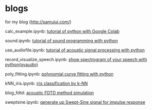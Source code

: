 # blogs
for my blog (http://samuiui.com/)

calc_example.ipynb: [tutorial of python with Google Colab](http://samuiui.com/2019/02/24/google-colaboratory%E3%81%A7python%E5%85%A5%E9%96%80/)

sound.ipynb: [tutorial of sound programming with python](http://samuiui.com/2019/03/11/python%E3%81%A7%E9%9F%B3%E3%83%97%E3%83%AD%E3%82%B0%E3%83%A9%E3%83%9F%E3%83%B3%E3%82%B0/)

use_audiofile.ipynb: [tutorial of acoustic signal processing with python](http://samuiui.com/2019/04/06/python%E3%81%A7%E9%9F%B3%E9%9F%BF%E4%BF%A1%E5%8F%B7%E5%87%A6%E7%90%86%E3%80%8C%E8%B6%85%E3%80%8D%E5%85%A5%E9%96%80/)

record_visualize_speech.ipynb: [show spectrogram of your speech with python(pyaudio)](http://samuiui.com/2019/04/17/python%E3%81%A7%E8%87%AA%E5%88%86%E3%81%AE%E9%9F%B3%E5%A3%B0%E3%81%AE%E3%82%B9%E3%83%9A%E3%82%AF%E3%83%88%E3%83%AD%E3%82%B0%E3%83%A9%E3%83%A0%E3%82%92%E8%A6%8B%E3%82%8B/)

poly_fitting.ipynb: [polynomial curve fitting with python](http://samuiui.com/2019/05/15/python%E3%81%A7%E5%A4%9A%E9%A0%85%E5%BC%8F%E8%BF%91%E4%BC%BC/)

kNN_iris.ipynb: [iris classification by k-NN](http://samuiui.com/2019/05/25/k-nn%E6%B3%95%E3%81%A7%E3%82%A2%E3%83%A4%E3%83%A1%E8%AD%98%E5%88%A5/)

blog_fdtd: [acoustic FDTD method simulation](http://samuiui.com/2019/06/03/fdtd%E6%B3%95%E3%81%AB%E3%82%88%E3%82%8B%E9%9F%B3%E9%9F%BF%E3%82%B7%E3%83%9F%E3%83%A5%E3%83%AC%E3%83%BC%E3%82%B7%E3%83%A7%E3%83%B3/)

sweptsine.ipynb: [generate up Swept-Sine signal for impulse response](http://samuiui.com/2019/06/10/swept-sinetsp%E4%BF%A1%E5%8F%B7%E3%82%92%E4%BD%BF%E3%81%A3%E3%81%9F%E3%82%A4%E3%83%B3%E3%83%91%E3%83%AB%E3%82%B9%E5%BF%9C%E7%AD%94%E6%B8%AC%E5%AE%9Apython/)
